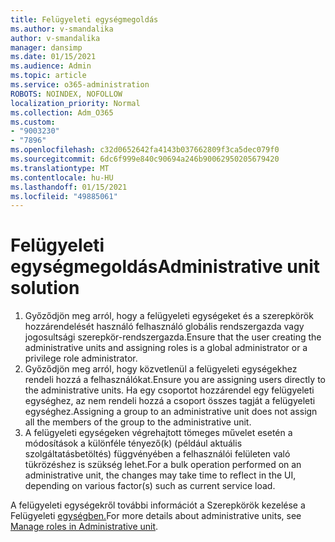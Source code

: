 ```yaml
---
title: Felügyeleti egységmegoldás
ms.author: v-smandalika
author: v-smandalika
manager: dansimp
ms.date: 01/15/2021
ms.audience: Admin
ms.topic: article
ms.service: o365-administration
ROBOTS: NOINDEX, NOFOLLOW
localization_priority: Normal
ms.collection: Adm_O365
ms.custom:
- "9003230"
- "7896"
ms.openlocfilehash: c32d0652642fa4143b037662809f3ca5dec079f0
ms.sourcegitcommit: 6dc6f999e840c90694a246b90062950205679420
ms.translationtype: MT
ms.contentlocale: hu-HU
ms.lasthandoff: 01/15/2021
ms.locfileid: "49885061"
---
```

# <a name="administrative-unit-solution"></a><span data-ttu-id="f99e7-102">Felügyeleti egységmegoldás</span><span class="sxs-lookup"><span data-stu-id="f99e7-102">Administrative unit solution</span></span>

1. <span data-ttu-id="f99e7-103">Győződjön meg arról, hogy a felügyeleti egységeket és a szerepkörök hozzárendelését használó felhasználó globális rendszergazda vagy jogosultsági szerepkör-rendszergazda.</span><span class="sxs-lookup"><span data-stu-id="f99e7-103">Ensure that the user creating the administrative units and assigning roles is a global administrator or a privilege role administrator.</span></span>
2. <span data-ttu-id="f99e7-104">Győződjön meg arról, hogy közvetlenül a felügyeleti egységekhez rendeli hozzá a felhasználókat.</span><span class="sxs-lookup"><span data-stu-id="f99e7-104">Ensure you are assigning users directly to the administrative units.</span></span> <span data-ttu-id="f99e7-105">Ha egy csoportot hozzárendel egy felügyeleti egységhez, az nem rendeli hozzá a csoport összes tagját a felügyeleti egységhez.</span><span class="sxs-lookup"><span data-stu-id="f99e7-105">Assigning a group to an administrative unit does not assign all the members of the group to the administrative unit.</span></span>
3. <span data-ttu-id="f99e7-106">A felügyeleti egységeken végrehajtott tömeges művelet esetén a módosítások a különféle tényező(k) (például aktuális szolgáltatásbetöltés) függvényében a felhasználói felületen való tükrözéshez is szükség lehet.</span><span class="sxs-lookup"><span data-stu-id="f99e7-106">For a bulk operation performed on an administrative unit, the changes may take time to reflect in the UI, depending on various factor(s) such as current service load.</span></span>

<span data-ttu-id="f99e7-107">A felügyeleti egységekről további információt a Szerepkörök kezelése a Felügyeleti [egységben.](https://docs.microsoft.com/azure/active-directory/roles/administrative-units)</span><span class="sxs-lookup"><span data-stu-id="f99e7-107">For more details about administrative units, see [Manage roles in Administrative unit](https://docs.microsoft.com/azure/active-directory/roles/administrative-units).</span></span>
